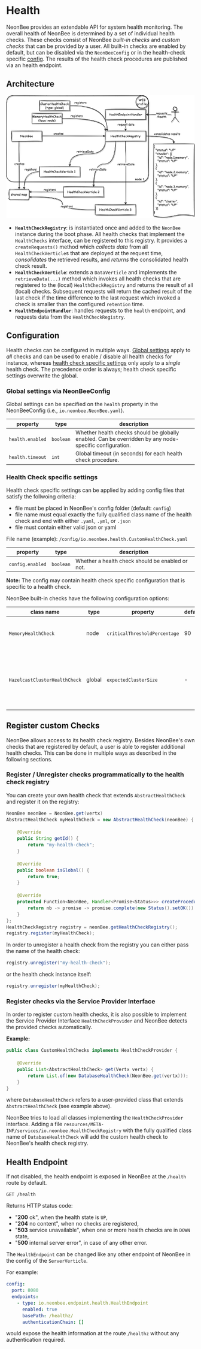 # Health

NeonBee provides an extendable API for system health monitoring. The overall health of NeonBee is determined by a set of individual health checks. These checks consist of NeonBee *built-in checks* and *custom checks* that can be provided by a user. All built-in checks are enabled by default, but can be disabled via the `NeonBeeConfig` or in the health-check specific [config](#configuration). The results of the health check procedures are published via an health endpoint.

## Architecture

![Health Checks](./health-checks.png)

- **`HealthCheckRegistry`**: is instantiated once and added to the `NeonBee` instance during the boot phase. All health checks that implement the `HealthChecks` interface, can be registered to this registry. It provides a `createRequests()` method which *collects data* from all `HealthCheckVerticle`s that are deployed at the request time, *consolidates* the retrieved results, and *returns* the consolidated health check result.
- **`HealthCheckVerticle`**: extends a `DataVerticle` and implements the  `retrieveData(...)` method which invokes all health checks that are registered to the (local) `HealthCheckRegistry` and returns the result of all (local) checks. Subsequent requests will return the cached result of the last check if the time difference to the last request which invoked a check is smaller than the configured `retention` time.
- **`HealthEndpointHandler`**: handles requests to the `health` endpoint, and requests data from the `HealthCheckRegistry`.

## Configuration

Health checks can be configured in multiple ways. [Global settings](#global-settings-via-neonbeeconfig) apply to *all* checks and can be used to enable / disable all health checks for instance, whereas [health check specific settings](#health-check-specific-settings-via-config-file-on-health-check-level) only apply to a *single* health check. The precedence order is always; health check specific settings overwrite the global.

### Global settings via NeonBeeConfig

Global settings can be specified on the `health` property in the NeonBeeConfig (i.e., `io.neonbee.NeonBee.yaml`).

| property         | type      | description                                                                                             |
| ---------------- | --------- | ------------------------------------------------------------------------------------------------------- |
| `health.enabled` | `boolean` | Whether health checks should be globally enabled. Can be overridden by any node-specific configuration. |
| `health.timeout` | `int`     | Global timeout (in seconds) for each health check procedure.                                            |

### Health Check specific settings

Health check specific settings can be applied by adding config files that satisfy the follwoing criteria:

- file must be placed in NeonBee's config folder (default: `config`)
- file name must equal exactly the fully qualified class name of the health check and end with either `.yaml`, `.yml`, or `.json`
- file must contain either valid json or yaml

File name (example): `/config/io.neonbee.health.CustomHealthCheck.yaml`

| property         | type      | description                                      |
| ---------------- | --------- | ------------------------------------------------ |
| `config.enabled` | `boolean` | Whether a health check should be enabled or not. |

**Note:** The config may contain health check specific configuration that is specific to a health check.

NeonBee built-in checks have the following configuration options:

| class name                    | type   | property                      | default | description                                                |
| ----------------------------- | ------ | ----------------------------- | ------- | ---------------------------------------------------------- |
| `MemoryHealthCheck`           | node   | `criticalThresholdPercentage` | 90      | Criticality ratio of the used / max memory in percentage.  |
| `HazelcastClusterHealthCheck` | global | `expectedClusterSize`         | -       | The expected cluster size that must match the actual size. Validates only if specified. |

## Register custom Checks

NeonBee allows access to its health check registry. Besides NeonBee's own checks that are registered by default, a user is able to register additional health checks. This can be done in multiple ways as described in the following sections.

### Register / Unregister checks programmatically to the health check registry

You can create your own health check that extends `AbstractHealthCheck` and register it on the registry:

```java
NeonBee neonBee = NeonBee.get(vertx)
AbstractHealthCheck myHealthCheck = new AbstractHealthCheck(neonBee) {

    @Override
    public String getId() {
        return "my-health-check";
    }

    @Override
    public boolean isGlobal() {
        return true;
    }

    @Override
    protected Function<NeonBee, Handler<Promise<Status>>> createProcedure() {
        return nb -> promise -> promise.complete(new Status().setOK()).setData(new JsonObject());
    }
};
HealthCheckRegistry registry = neonBee.getHealthCheckRegistry();
registry.register(myHealthCheck);
```

In order to unregister a health check from the registry you can either pass the name of the health check:

```java
registry.unregister("my-health-check");
```

or the health check instance itself:

```java
registry.unregister(myHealthCheck);
```

### Register checks via the Service Provider Interface

In order to register custom health checks, it is also possible to implement the Service Provider Interface `HealthCheckProvider` and NeonBee detects the provided checks automatically.

**Example:**

```java
public class CustomHealthChecks implements HealthCheckProvider {

    @Override
    public List<AbstractHealthCheck> get(Vertx vertx) {
        return List.of(new DatabaseHealthCheck(NeonBee.get(vertx)));
    }
}
```

where `DatabaseHealthCheck` refers to a user-provided class that extends `AbstractHealthCheck` (see example above).

NeonBee tries to load all classes implementing the `HealthCheckProvider` interface.
Adding a file `resources/META-INF/services/io.neonbee.HealthCheckRegistry` with
the fully qualified class name of `DatabaseHealthCheck` will add the custom health
check to NeonBee's health check registry.

## Health Endpoint

If not disabled, the health endpoint is exposed in NeonBee at the `/health` route by default.

```console
GET /health
```

Returns HTTP status code:

- "**200** ok", when the health state is `UP`,
- "**204** no content", when no checks are registered,
- "**503** service unavailable", when one or more health checks are in `DOWN` state,
- "**500** internal server error", in case of any other error.

The `HealthEndpoint` can be changed like any other endpoint of NeonBee in the config of the `ServerVerticle`.

For example:

```yaml
config:
  port: 8080
  endpoints:
    - type: io.neonbee.endpoint.health.HealthEndpoint
      enabled: true
      basePath: /healthz/
      authenticationChain: []
```

would expose the health information at the route `/healthz` without any authentication required.
